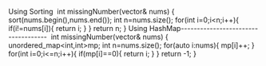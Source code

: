 Using Sorting
​
int missingNumber(vector<int>& nums)
{
sort(nums.begin(),nums.end());
int n=nums.size();
for(int i=0;i<n;i++){
if(i!=nums[i]){
return i;
}
}
return n;
}
Using HashMap------------------------------------
​
int missingNumber(vector<int>& nums) {
unordered_map<int,int>mp;
int n=nums.size();
for(auto i:nums){
mp[i]++;
}
for(int i=0;i<=n;i++){
if(mp[i]==0){
return i;
}
}
return -1;
}